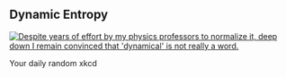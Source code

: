 ## Dynamic Entropy
[![Despite years of effort by my physics professors to normalize it, deep down I remain convinced that 'dynamical' is not really a word.](https://imgs.xkcd.com/comics/dynamic_entropy.png)](https://xkcd.com/2318/ "Despite years of effort by my physics professors to normalize it, deep down I remain convinced that 'dynamical' is not really a word.")

Your daily random xkcd

